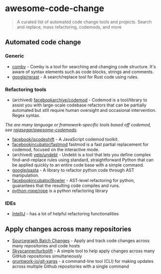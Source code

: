 # awesome-code-change
> A curated list of automated code change tools and projects. Search and replace, mass refactoring, codemods, and more

## Automated code change

### Generic

- [comby](https://comby.dev/) - Comby is a tool for searching and changing code structure. It's aware of syntax elements such as code blocks, strings and comments.
- [google/rerast](https://github.com/google/rerast) - A search/replace tool for Rust code using rules.




### Refactoring tools

- (archived) [facebookarchive/codemod](https://github.com/facebookarchive/codemod) - Codemod is a tool/library to assist you with large-scale codebase refactors that can be partially automated but still require human oversight and occasional intervention. Regex syntax.

_The are many language or framework-specific tools based off codemod, see [rajasegar/awesome-codemods](https://github.com/rajasegar/awesome-codemods)._

- [facebook/jscodeshift](https://github.com/facebook/jscodeshift) - A JavaScript codemod toolkit.
- [facebookincubator/fastmod](https://github.com/facebookincubator/fastmod) fastmod is a fast partial replacement for codemod, focused on the interactive mode.
- (archived) [yelp/undebt](https://github.com/Yelp/undebt) - Undebt is a tool that lets you define complex find-and-replace rules using standard, straightforward Python that can be applied quickly to an entire code base with a simple command.
- [google/pasta](https://github.com/google/pasta) - A library to refactor python code through AST manipulation. 
- [facebookincubator/Bowler](https://github.com/facebookincubator/bowler) - AST-level refactoring for python, guarantees that the resulting code compiles and runs.
- [python-rope/rope](https://github.com/python-rope/rope) is a python refactoring library



### IDEs

- [IntelliJ](https://www.jetbrains.com/help/idea/refactoring-source-code.html) - has a lot of helpful refactoring functionalities



## Apply changes across many repositories

- [Sourcegraph Batch Changes](https://docs.sourcegraph.com/batch_changes) - Apply and track code changes across many repositories and code hosts
- [Skyscanner/turbolift](https://github.com/Skyscanner/turbolift) - A simple tool to help apply changes across many GitHub repositories simultaneously
- [gruntwork-io/git-xargs](https://github.com/gruntwork-io/git-xargs) - a command-line tool (CLI) for making updates across multiple Github repositories with a single command

